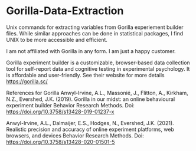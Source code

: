 # Gorilla-Data-Extraction
Unix commands for extracting variables from Gorilla experiement builder files. 
While similar approaches can be done in statistical packages, I find UNIX to be more accessible and efficient. 

I am not affiliated with Gorilla in any form. I am just a happy customer.

Gorilla experiment builder is a customizable, browser-based data collection tool for self-report data and cognitive testing in experimental psychology. It is affordable and user-friendly. See their website for more details https://gorilla.sc/


References for Gorilla
Anwyl-Irvine, A.L., Massonié, J., Flitton, A., Kirkham, N.Z., Evershed, J.K. (2019).
Gorilla in our midst: an online behavioural experiment builder
Behavior Research Methods.
Doi: https://doi.org/10.3758/s13428-019-01237-x

Anwyl-Irvine, A.L., Dalmaijer, E.S., Hodges, N., Evershed, J.K. (2021).
Realistic precision and accuracy of online experiment platforms, web browsers, and devices
Behavior Research Methods.
Doi: https://doi.org/10.3758/s13428-020-01501-5
